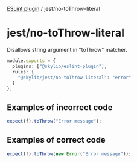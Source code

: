 [ESLint plugin](https://ilyub.github.io/eslint-plugin/) / jest/no-toThrow-literal

# jest/no-toThrow-literal

Disallows string argument in "toThrow" matcher.

```ts
module.exports = {
  plugins: ["@skylib/eslint-plugin"],
  rules: {
    "@skylib/jest/no-toThrow-literal": "error"
  }
};
```

## Examples of incorrect code

```ts
expect(f).toThrow("Error message");
```

## Examples of correct code

```ts
expect(f).toThrow(new Error("Error message"));
```